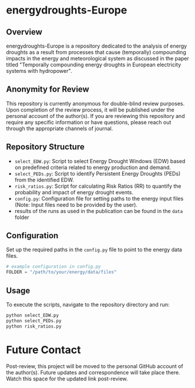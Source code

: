 # energydroughts-Europe

## Overview

energydroughts-Europe is a repository dedicated to the analysis of energy droughts as a result from processes that cause (temporally) compounding impacts in the energy and meteorological system as discussed in the paper titled "Temporally compounding energy droughts in European electricity systems with hydropower".


## Anonymity for Review
This repository is currently anonymous for double-blind review purposes. Upon completion of the review process, it will be published under the personal account of the author(s). If you are reviewing this repository and require any specific information or have questions, please reach out through the appropriate channels of journal.

## Repository Structure

- `select_EDW.py`: Script to select Energy Drought Windows (EDW) based on predefined criteria related to energy production and demand.
- `select_PEDs.py`: Script to identify Persistent Energy Droughts (PEDs) from the identified EDW.
- `risk_ratios.py`: Script for calculating Risk Ratios (RR) to quantify the probability and impact of energy drought events.
- `config.py`: Configuration file for setting paths to the energy input files (Note: Input files need to be provided by the user).
- results of the runs as used in the publication can be found in the `data` folder

## Configuration

Set up the required paths in the `config.py` file to point to the energy data files.

```python
# example configuration in config.py
FOLDER = "/path/to/your/energy/data/files"

```

## Usage
To execute the scripts, navigate to the repository directory and run:
```bash
python select_EDW.py
python select_PEDs.py
python risk_ratios.py
```

# Future Contact
Post-review, this project will be moved to the personal GitHub account of the author(s). Future updates and correspondence will take place there. Watch this space for the updated link post-review.





